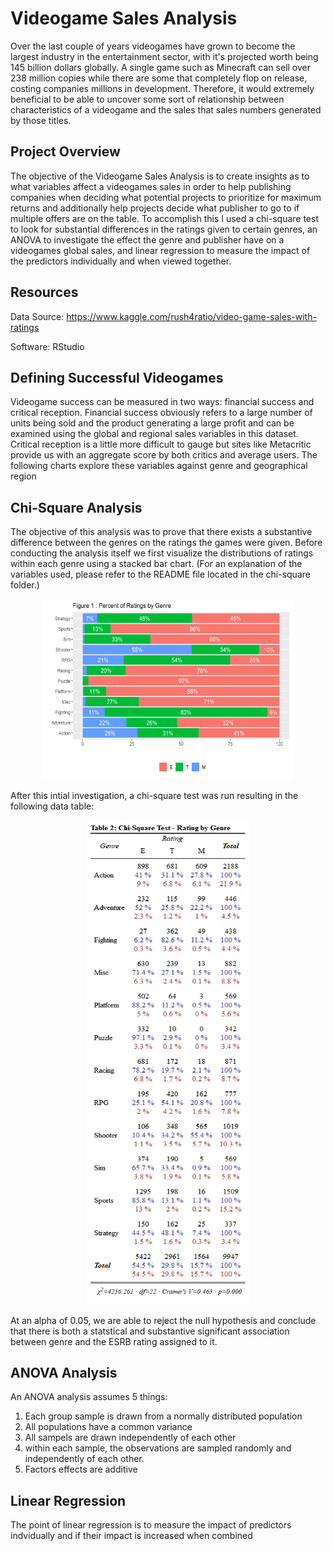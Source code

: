 # Videogame Sales Analysis

Over the last couple of years videogames have grown to become the largest industry in the entertainment sector, with it's projected worth being 145 billion dollars globally. A single game such as Minecraft can sell over 238 million copies while there are some that completely flop on release, costing companies millions in development. Therefore, it would extremely beneficial to be able to uncover some sort of relationship between characteristics of a videogame and the sales that sales numbers generated by those titles.


## Project Overview
The objective of the Videogame Sales Analysis is to create insights as to what variables affect a videogames sales in order to help publishing companies when deciding what potential projects to prioritize for maximum returns and additionally help projects decide what publisher to go to if multiple offers are on the table. To accomplish this I used a chi-square test to look for substantial differences in the ratings given to certain genres, an ANOVA to investigate the effect the genre and publisher have on a videogames global sales, and linear regression to measure the impact of the predictors individually and when viewed together.



## Resources
Data Source: https://www.kaggle.com/rush4ratio/video-game-sales-with-ratings

Software: RStudio

## Defining Successful Videogames
Videogame success can be measured in two ways: financial success and critical reception. Financial success obviously refers to a large number of units being sold and the product generating a large profit and can be examined using the global and regional sales variables in this dataset. Critical reception is a little more difficult to gauge but sites like Metacritic provide us with an aggregate score by both critics and average users. The following charts explore these variables against genre and geographical region


## Chi-Square Analysis

The objective of this analysis was to prove that there exists a substantive difference between the genres on the ratings the games were given. Before conducting the analysis itself we first visualize the distributions of ratings within each genre using a stacked bar chart.
(For an explanation of the variables used, please refer to the README file located in the chi-square folder.)

<p align="center">
  <img src="https://github.com/esalcedo1/videogame-analysis/blob/draft/2-chi-square-analysis/Picture1.png?raw=true" alt="stacked bar chart" width="400">
</p>

After this intial investigation, a chi-square test was run resulting in the following data table:

<p align="center">
  <img src="https://github.com/esalcedo1/videogame-analysis/blob/draft/2-chi-square-analysis/Figure2.png" alt="chi-square table">
</p>

At an alpha of 0.05, we are able to reject the null hypothesis and conclude that there is both a statstical and substantive significant association between genre and the ESRB rating assigned to it.

## ANOVA Analysis
An ANOVA analysis assumes 5 things:

1. Each group sample is drawn from a normally distributed population
2. All populations have a common variance
3. All sampels are drawn independently of each other
4. within each sample, the observations are sampled randomly and independently of each other.
5.  Factors effects are additive

## Linear Regression
The point of linear regression is to measure the impact of predictors indvidually and if their impact is increased when combined


